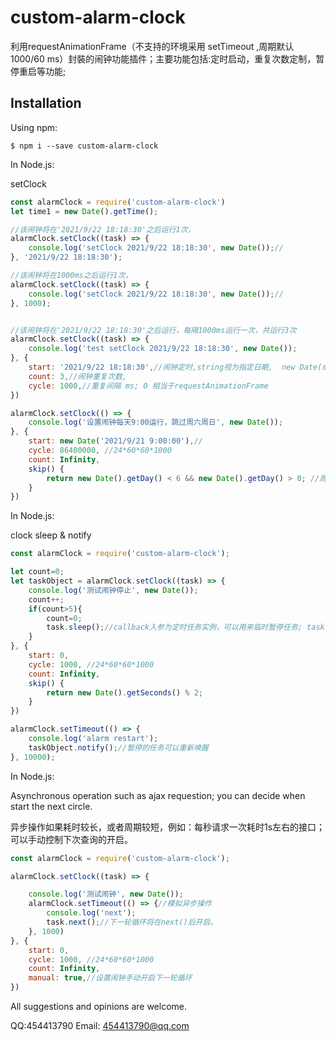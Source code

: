 # custom-alarm-clock

利用requestAnimationFrame（不支持的环境采用 setTimeout ,周期默认 1000/60 ms）封裝的闹钟功能插件；主要功能包括:定时启动，重复次数定制，暂停重启等功能;

## Installation

Using npm:

```shell
$ npm i --save custom-alarm-clock
```

In Node.js:


setClock

```js
const alarmClock = require('custom-alarm-clock') 
let time1 = new Date().getTime();

//该闹钟将在'2021/9/22 18:18:30'之后运行1次，
alarmClock.setClock((task) => {
    console.log('setClock 2021/9/22 18:18:30', new Date());//
}, '2021/9/22 18:18:30');

//该闹钟将在1000ms之后运行1次，
alarmClock.setClock((task) => {
    console.log('setClock 2021/9/22 18:18:30', new Date());//
}, 1000);


//该闹钟将在'2021/9/22 18:18:30'之后运行，每隔1000ms运行一次，共运行3次
alarmClock.setClock((task) => {
    console.log('test setClock 2021/9/22 18:18:30', new Date());
}, {
    start: '2021/9/22 18:18:30',//闹钟定时,string视为指定日期,  new Date(start)，number视作延迟 start ms
    count: 3,//闹钟重复次数,
    cycle: 1000,//重复间隔 ms; 0 相当于requestAnimationFrame
})

alarmClock.setClock(() => {
    console.log('设置闹钟每天9:00运行，跳过周六周日', new Date());
}, {
    start: new Date('2021/9/21 9:00:00'),//
    cycle: 86400000, //24*60*60*1000
    count: Infinity,
    skip() {
        return new Date().getDay() < 6 && new Date().getDay() > 0; //周六周日跳过
    }
})
```

In Node.js:


clock sleep & notify

```js
const alarmClock = require('custom-alarm-clock');

let count=0;
let taskObject = alarmClock.setClock((task) => {
    console.log('测试闹钟停止', new Date());
    count++;
    if(count>5){
        count=0;
        task.sleep();//callback入参为定时任务实例，可以用来临时暂停任务; task === taskObject;
    }
}, {
    start: 0,
    cycle: 1000, //24*60*60*1000
    count: Infinity,
    skip() { 
        return new Date().getSeconds() % 2;
    }
})

alarmClock.setTimeout(() => {
    console.log('alarm restart');
    taskObject.notify();//暂停的任务可以重新唤醒
}, 10000);

```

In Node.js:


Asynchronous operation such as ajax requestion; you can decide when start the next circle.

异步操作如果耗时较长，或者周期较短，例如：每秒请求一次耗时1s左右的接口；可以手动控制下次查询的开启。

```js
const alarmClock = require('custom-alarm-clock');

alarmClock.setClock((task) => {

    console.log('测试闹钟', new Date());
    alarmClock.setTimeout(() => {//模拟异步操作
        console.log('next');
        task.next();//下一轮循环将在next()后开启。
    }, 1000)
}, {
    start: 0,
    cycle: 1000, //24*60*60*1000
    count: Infinity,
    manual: true,//设置闹钟手动开启下一轮循环
})


```

All suggestions and opinions are welcome. 

QQ:454413790
Email: 454413790@qq.com
